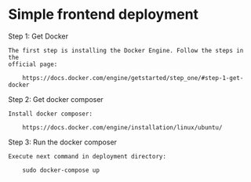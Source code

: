 Simple frontend deployment
==============================

Step 1: Get Docker
~~~~~~~~~~~~~~~~~~
The first step is installing the Docker Engine. Follow the steps in the
official page: 

    https://docs.docker.com/engine/getstarted/step_one/#step-1-get-docker
~~~~~~~~~~~~~~~~~~

Step 2: Get docker composer
~~~~~~~~~~~~~~~~~~~~~~~~~~~~~~
Install docker composer:

    https://docs.docker.com/engine/installation/linux/ubuntu/
~~~~~~~~~~~~~~~~~~~~~~~~~~~~~~

Step 3: Run the docker composer
~~~~~~~~~~~~~~~~~~~~~~~~~~~~~~~
Execute next command in deployment directory:

    sudo docker-compose up
~~~~~~~~~~~~~~~~~~~~~~~~~~~~~~~

